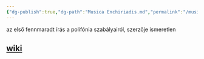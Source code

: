 ```yaml
---
{"dg-publish":true,"dg-path":"Musica Enchiriadis.md","permalink":"/musica-enchiriadis/"}
---
```


az első fennmaradt írás a polifónia szabályairól, szerzője ismeretlen

## [wiki](https://www.wikiwand.com/en/Musica_enchiriadis)